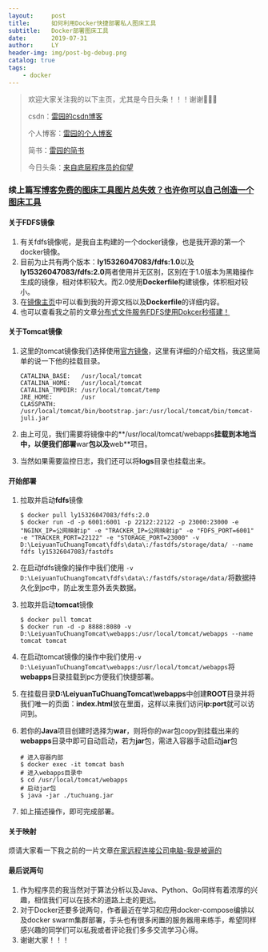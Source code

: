 ```yaml
---
layout:     post
title:      如何利用Docker快捷部署私人图床工具
subtitle:   Docker部署图床工具
date:       2019-07-31
author:     LY
header-img: img/post-bg-debug.png
catalog: true
tags:
    - docker
---
```


> 欢迎大家关注我的以下主页，尤其是今日头条！！！谢谢🙏🙏🙏
>
> csdn：[雷园的csdn博客](https://blog.csdn.net/leiyuan2580)
>
> 个人博客：[雷园的个人博客](https://imlcl.store)
>
> 简书：[雷园的简书](https://www.jianshu.com/u/016322e40e1f)
>
> 今日头条：[来自底层程序员的仰望](https://www.toutiao.com/c/user/6132192948/#mid=1616456407686158)

### 续上篇[写博客免费的图床工具图片总失效？也许你可以自己创造一个图床工具](https://imlcl.store/2019/07/30/写博客免费的图床工具图片总失效-也许你可以自己创造一个图床工具/)

#### 关于FDFS镜像

1. 有关fdfs镜像呢，是我自主构建的一个docker镜像，也是我开源的第一个docker镜像。
2. 目前为止共有两个版本：**ly15326047083/fdfs:1.0**以及**ly15326047083/fdfs:2.0**两者使用并无区别，区别在于1.0版本为黑箱操作生成的镜像，相对体积较大。而2.0使用**Dockerfile**构建镜像，体积相对较小。
3. 在[镜像主页](https://hub.docker.com/r/ly15326047083/fdfs)中可以看到我的开源文档以及**Dockerfile**的详细内容。
4. 也可以查看我之前的文章[分布式文件服务FDFS使用Dokcer秒搭建！](https://imlcl.store/2019/07/29/%E5%88%86%E5%B8%83%E5%BC%8F%E6%96%87%E4%BB%B6%E6%9C%8D%E5%8A%A1FDFS%E4%BD%BF%E7%94%A8Dokcer%E7%A7%92%E6%90%AD%E5%BB%BA/)

#### 关于Tomcat镜像

1. 这里的tomcat镜像我们选择使用[官方镜像](https://hub.docker.com/_/tomcat)，这里有详细的介绍文档，我这里简单的说一下他的挂载目录。

   ```properties
   CATALINA_BASE:   /usr/local/tomcat
   CATALINA_HOME:   /usr/local/tomcat
   CATALINA_TMPDIR: /usr/local/tomcat/temp
   JRE_HOME:        /usr
   CLASSPATH:       /usr/local/tomcat/bin/bootstrap.jar:/usr/local/tomcat/bin/tomcat-juli.jar
   ```

2. 由上可见，我们需要将镜像中的**/usr/local/tomcat/webapps**挂载到本地当中，以便我们部署**war**包以及**web**项目。

3. 当然如果需要监控日志，我们还可以将**logs**目录也挂载出来。

#### 开始部署

1. 拉取并启动**fdfs**镜像

   ```shell
   $ docker pull ly15326047083/fdfs:2.0
   $ docker run -d -p 6001:6001 -p 22122:22122 -p 23000:23000 -e "NGINX_IP=公网映射ip" -e "TRACKER_IP=公网映射ip" -e "FDFS_PORT=6001" -e "TRACKER_PORT=22122" -e "STORAGE_PORT=23000" -v D:\LeiyuanTuChuangTomcat\fdfs\data\:/fastdfs/storage/data/ --name fdfs ly15326047083/fastdfs
   ```

2. 在启动fdfs镜像的操作中我们使用 `-v D:\LeiyuanTuChuangTomcat\fdfs\data\:/fastdfs/storage/data/`将数据持久化到pc中，防止发生意外丢失数据。

3. 拉取并启动**tomcat**镜像

   ```shell
   $ docker pull tomcat
   $ docker run -d -p 8888:8080 -v D:\LeiyuanTuChuangTomcat\webapps:/usr/local/tomcat/webapps --name tomcat tomcat
   ```

4. 在启动tomcat镜像的操作中我们使用`-v D:\LeiyuanTuChuangTomcat\webapps:/usr/local/tomcat/webapps`将**webapps**目录挂载到pc方便我们快捷部署。

5. 在挂载目录**D:\LeiyuanTuChuangTomcat\webapps**中创建**ROOT**目录并将我们唯一的页面：**index.html**放在里面，这样以来我们访问**ip:port**就可以访问到。

6. 若你的**Java**项目创建时选择为**war**，则将你的war包copy到挂载出来的**webapps**目录中即可自动启动，若为**jar**包，需进入容器手动启动**jar**包

   ```shell
   # 进入容器内部
   $ docker exec -it tomcat bash
   # 进入webapps目录中
   $ cd /usr/local/tomcat/webapps
   # 启动jar包
   $ java -jar ./tuchuang.jar
   ```

7. 如上描述操作，即可完成部署。

#### 关于映射

烦请大家看一下我之前的一片文章[在家远程连接公司电脑-我是被逼的](https://imlcl.store/2019/01/21/在家远程连接公司电脑-我是被逼的/)

#### 最后说两句

1. 作为程序员的我当然对于算法分析以及Java、Python、Go同样有着浓厚的兴趣，相信我们可以在技术的道路上走的更远。
2. 对于Docker还要多说两句，作者最近在学习和应用docker-compose编排以及docker swarm集群部署，手头也有很多闲置的服务器用来练手，希望同样感兴趣的同学们可以私我或者评论我们多多交流学习心得。
3. 谢谢大家！！！